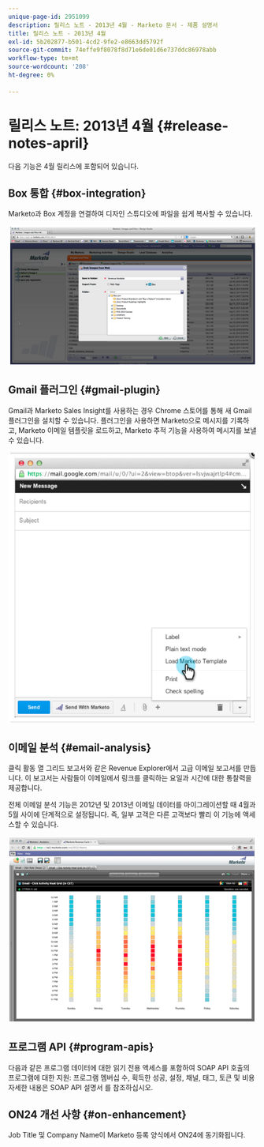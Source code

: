 ```yaml
---
unique-page-id: 2951099
description: 릴리스 노트 - 2013년 4월 - Marketo 문서 - 제품 설명서
title: 릴리스 노트 - 2013년 4월
exl-id: 5b202877-b501-4cd2-9fe2-e8663dd5792f
source-git-commit: 74effe9f8078f8d71e6de01d6e737ddc86978abb
workflow-type: tm+mt
source-wordcount: '208'
ht-degree: 0%

---
```


# 릴리스 노트: 2013년 4월 {#release-notes-april}

다음 기능은 4월 릴리스에 포함되어 있습니다.

## Box 통합 {#box-integration}

Marketo과 Box 계정을 연결하여 디자인 스튜디오에 파일을 쉽게 복사할 수 있습니다.

![](assets/image2014-9-22-15-3a47-3a56.png)

## Gmail 플러그인 {#gmail-plugin}

Gmail과 Marketo Sales Insight를 사용하는 경우 Chrome 스토어를 통해 새 Gmail 플러그인을 설치할 수 있습니다. 플러그인을 사용하면 Marketo으로 메시지를 기록하고, Marketo 이메일 템플릿을 로드하고, Marketo 추적 기능을 사용하여 메시지를 보낼 수 있습니다.

![](assets/image2014-9-22-15-3a48-3a57.png)

## 이메일 분석 {#email-analysis}

클릭 활동 열 그리드 보고서와 같은 Revenue Explorer에서 고급 이메일 보고서를 만듭니다. 이 보고서는 사람들이 이메일에서 링크를 클릭하는 요일과 시간에 대한 통찰력을 제공합니다.

전체 이메일 분석 기능은 2012년 및 2013년 이메일 데이터를 마이그레이션할 때 4월과 5월 사이에 단계적으로 설정됩니다. 즉, 일부 고객은 다른 고객보다 빨리 이 기능에 액세스할 수 있습니다.

![](assets/image2014-9-22-15-3a49-3a16.png)

## 프로그램 API {#program-apis}

다음과 같은 프로그램 데이터에 대한 읽기 전용 액세스를 포함하여 SOAP API 호출의 프로그램에 대한 지원: 프로그램 멤버십 수, 획득한 성공, 설정, 채널, 태그, 토큰 및 비용 자세한 내용은 SOAP API 설명서 를 참조하십시오.

## ON24 개선 사항 {#on-enhancement}

Job Title 및 Company Name이 Marketo 등록 양식에서 ON24에 동기화됩니다.

